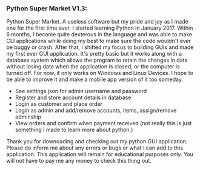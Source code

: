 ### Python Super Market V1.3:

Python Super Market. A useless software but my pride and joy as I made one for the first time ever. I started learning Python in January 2017. Within 6 months, I became quite dexterous in the language and was able to make CLI applications while doing my best to make sure the code wouldn't ever be buggy or crash.
After that, I shifted my focus to building GUIs and made my first ever GUI application. It's pretty basic but it works along with a database system which allows the program to retain the changes in data without losing data when the application is closed, or the computer is turned off.
For now, it only works on Windows and Linux Devices. I hope to be able to improve it and make a mobile app version of it too someday.


- See settings.json for admin username and password
- Register and store account details in database
- Login as customer and place order
- Login as admin and add/remove accounts, items, assign/remove adminship
- View orders and confirm when payment received (not really this is just something I made to learn more about python.)


Thank you for downoading and checking out my python GUI application. Please do inform me about any errors or bugs or what I can add to this application.
This application will remain for educational purposes only. You will not have to pay me any money to check this thing out.
